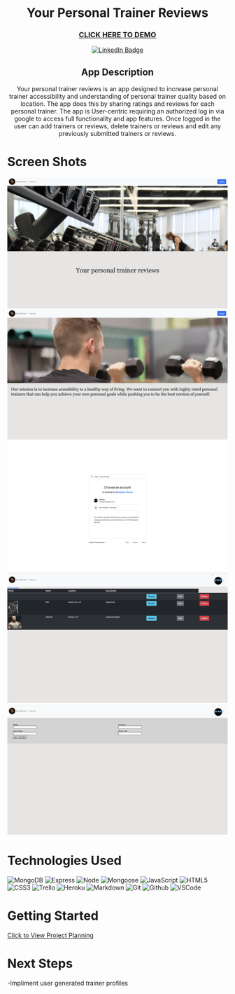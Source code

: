 <div id="description" align="center">

  # Your Personal Trainer Reviews

  ### [CLICK HERE TO DEMO](https://trainer-reviews-109.herokuapp.com/)

  

  [![LinkedIn Badge](https://img.shields.io/badge/-@CodyBonebrake-blue?style=flat&logo=Linkedin&logoColor=black)](https://www.linkedin.com/in/cbonebrake-dev/)

  ## App Description

  Your personal trainer reviews is an app designed to increase personal trainer accessibility and understanding of personal trainer quality based on location. The app does this by sharing ratings and reviews for each personal trainer. The app is User-centric requiring an authorized log in via google to access full functionality and app features. Once logged in the user can add trainers or reviews, delete trainers or reviews and edit any previously submitted trainers or reviews.

  </div>

# Screen Shots  
<img src="public/images/pic1.png">
<img src="public/images/pic2.png">
<img src="public/images/pic3.png">
<img src="public/images/pic4.png">
<img src="public/images/pic5.png">


# Technologies Used



  ![MongoDB](https://img.shields.io/badge/-MongoDB-05122A?style=flat&logo=mongodb)
  ![Express](https://img.shields.io/badge/-Express-05122A?style=flat&logo=express)
  ![Node](https://img.shields.io/badge/-Node.js-05122A?style=flat&logo=node.js)
  ![Mongoose](https://img.shields.io/badge/-Mongoose_ODM-05122A?style=flat&logo=mongodb)
  ![JavaScript](https://img.shields.io/badge/-JavaScript-05122A?style=flat&logo=javascript)
  ![HTML5](https://img.shields.io/badge/-HTML5-05122A?style=flat&logo=html5)
  ![CSS3](https://img.shields.io/badge/-CSS-05122A?style=flat&logo=css3)
  ![Trello](https://img.shields.io/badge/-Trello-05122A?style=flat&logo=trello)
  ![Heroku](https://img.shields.io/badge/-Heroku-05122A?style=flat&logo=heroku)
  ![Markdown](https://img.shields.io/badge/-Markdown-05122A?style=flat&logo=markdown)
  ![Git](https://img.shields.io/badge/-Git-05122A?style=flat&logo=git)
  ![Github](https://img.shields.io/badge/-GitHub-05122A?style=flat&logo=github)
  ![VSCode](https://img.shields.io/badge/-VS_Code-05122A?style=flat&logo=visualstudio)

# Getting Started
[Click to View Project Planning](https://trello.com/b/kqipKxqh/your-person-trainer-reviews-app)

# Next Steps

-Impliment user generated trainer profiles
